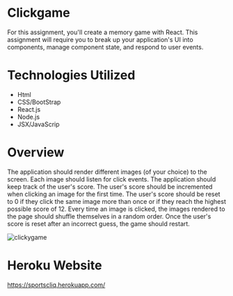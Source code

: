 # Clickgame

For this assignment, you'll create a memory game with React. This assignment will require you to break up your application's UI into components, manage component state, and respond to user events.

# Technologies Utilized

* Html
* CSS/BootStrap
* React.js
* Node.js
* JSX/JavaScrip

# Overview

The application should render different images (of your choice) to the screen. Each image should listen for click events. The application should keep track of the user's score. The user's score should be incremented when clicking an image for the first time. The user's score should be reset to 0 if they click the same image more than once or if they reach the highest possible score of 12. Every time an image is clicked, the images rendered to the page should shuffle themselves in a random order. Once the user's score is reset after an incorrect guess, the game should restart.

![clickygame](https://user-images.githubusercontent.com/36867791/51630268-5b67a380-1f0f-11e9-8565-e37a8c5fad90.png)

# Heroku Website

https://sportscliq.herokuapp.com/
